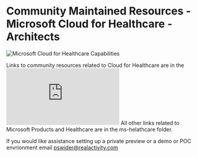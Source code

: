 # Community Maintained Resources - Microsoft Cloud for Healthcare - Architects

![Microsoft Cloud for Healthcare Capabilities](https://github.com/pswider/mc4h/blob/main/mc4h-resources/2022-10-30_5-12-15.jpg)

Links to community resources related to Cloud for Healthcare are in the ![mc4h-resources folder.](https://github.com/pswider/Microsoft-Cloud-for-Healthcare-Architect-Resources/blob/main/mc4h-resources/IC-001-lab-and-course-notes.md)
All other links related to Microsoft Products and Healthcare are in the ms-helathcare folder.

If you would like assistance setting up a private preview or a demo or POC envrionment email pswider@realactivity.com
